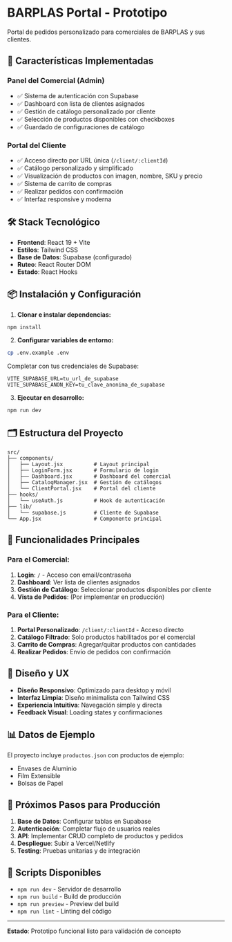 # BARPLAS Portal - Prototipo

Portal de pedidos personalizado para comerciales de BARPLAS y sus clientes.

## 🚀 Características Implementadas

### Panel del Comercial (Admin)
- ✅ Sistema de autenticación con Supabase
- ✅ Dashboard con lista de clientes asignados
- ✅ Gestión de catálogo personalizado por cliente
- ✅ Selección de productos disponibles con checkboxes
- ✅ Guardado de configuraciones de catálogo

### Portal del Cliente
- ✅ Acceso directo por URL única (`/client/:clientId`)
- ✅ Catálogo personalizado y simplificado
- ✅ Visualización de productos con imagen, nombre, SKU y precio
- ✅ Sistema de carrito de compras
- ✅ Realizar pedidos con confirmación
- ✅ Interfaz responsive y moderna

## 🛠️ Stack Tecnológico

- **Frontend**: React 19 + Vite
- **Estilos**: Tailwind CSS
- **Base de Datos**: Supabase (configurado)
- **Ruteo**: React Router DOM
- **Estado**: React Hooks

## 📦 Instalación y Configuración

1. **Clonar e instalar dependencias:**
```bash
npm install
```

2. **Configurar variables de entorno:**
```bash
cp .env.example .env
```
Completar con tus credenciales de Supabase:
```
VITE_SUPABASE_URL=tu_url_de_supabase
VITE_SUPABASE_ANON_KEY=tu_clave_anonima_de_supabase
```

3. **Ejecutar en desarrollo:**
```bash
npm run dev
```

## 🗂️ Estructura del Proyecto

```
src/
├── components/
│   ├── Layout.jsx          # Layout principal
│   ├── LoginForm.jsx       # Formulario de login
│   ├── Dashboard.jsx       # Dashboard del comercial
│   ├── CatalogManager.jsx  # Gestión de catálogos
│   └── ClientPortal.jsx    # Portal del cliente
├── hooks/
│   └── useAuth.js          # Hook de autenticación
├── lib/
│   └── supabase.js         # Cliente de Supabase
└── App.jsx                 # Componente principal
```

## 🎯 Funcionalidades Principales

### Para el Comercial:
1. **Login**: `/` - Acceso con email/contraseña
2. **Dashboard**: Ver lista de clientes asignados
3. **Gestión de Catálogo**: Seleccionar productos disponibles por cliente
4. **Vista de Pedidos**: (Por implementar en producción)

### Para el Cliente:
1. **Portal Personalizado**: `/client/:clientId` - Acceso directo
2. **Catálogo Filtrado**: Solo productos habilitados por el comercial
3. **Carrito de Compras**: Agregar/quitar productos con cantidades
4. **Realizar Pedidos**: Envío de pedidos con confirmación

## 🎨 Diseño y UX

- **Diseño Responsivo**: Optimizado para desktop y móvil
- **Interfaz Limpia**: Diseño minimalista con Tailwind CSS
- **Experiencia Intuitiva**: Navegación simple y directa
- **Feedback Visual**: Loading states y confirmaciones

## 📊 Datos de Ejemplo

El proyecto incluye `productos.json` con productos de ejemplo:
- Envases de Aluminio
- Film Extensible
- Bolsas de Papel

## 🚀 Próximos Pasos para Producción

1. **Base de Datos**: Configurar tablas en Supabase
2. **Autenticación**: Completar flujo de usuarios reales
3. **API**: Implementar CRUD completo de productos y pedidos
4. **Despliegue**: Subir a Vercel/Netlify
5. **Testing**: Pruebas unitarias y de integración

## 🔧 Scripts Disponibles

- `npm run dev` - Servidor de desarrollo
- `npm run build` - Build de producción
- `npm run preview` - Preview del build
- `npm run lint` - Linting del código

---

**Estado**: Prototipo funcional listo para validación de concepto